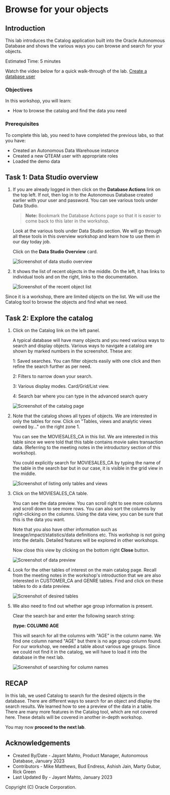 # Browse for your objects


## Introduction

This lab introduces the Catalog application built into the Oracle Autonomous Database and shows the various ways you can browse and search for your objects.

Estimated Time: 5 minutes

Watch the video below for a quick walk-through of the lab.
[Create a database user](videohub:1_mnozgu6c)

### Objectives

In this workshop, you will learn:
-	How to browse the catalog and find the data you need

### Prerequisites

To complete this lab, you need to have completed the previous labs, so that you have:

- Created an Autonomous Data Warehouse instance
- Created a new QTEAM user with appropriate roles
- Loaded the demo data

## Task 1: Data Studio overview

1.  If you are already logged in then click on the **Database Actions** link on the top left. If not, then log in to the
    Autonomous Database created earlier with your user and password. You can see various tools under Data Studio.

    >**Note:** Bookmark the Database Actions page so that it is easier to come
    back to this later in the workshop.
    
    Look at the various tools under Data Studio section. We will go through all these tools in this overview workshop and learn how to use them in our day today job.

    Click on the **Data Studio Overview** card.

    ![Screenshot of data studio overview](images/image1_datastudio_overview.png)

2.  It shows the list of recent objects in the middle. On the left, it
    has links to individual tools and on the right, links to
    the documentation.

    ![Screenshot of the recent object list](images/image2_datastudio_overview_list.png)

Since it is a workshop, there are limited objects on the list. We will
use the Catalog tool to browse the objects and find what we need.

## Task 2: Explore the catalog

1.  Click on the Catalog link on the left panel.

    A typical database will have many objects and you need various
    ways to search and display objects. Various ways to navigate a catalog
    are shown by marked numbers in the screenshot. These are:
    
    1: Saved searches. You can filter objects easily with one click and
    then refine the search further as per need.
    
    2: Filters to narrow down your search.
    
    3: Various display modes. Card/Grid/List view.
    
    4: Search bar where you can type in the advanced search query

    ![Screenshot of the catalog page](images/image3_catalog_ui_zones.png)

2.  Note that the catalog shows all types of objects. We are interested in
    only the tables for now. Click on "Tables, views and analytic views
    owned by..." on the right zone 1.

    You can see the MOVIESALES\_CA in this list. We are interested in this
    table since we were told that this table contains movie sales
    transaction data. (Referring to the meeting notes in the introductory
    section of this workshop).
    
    You could explicitly search for MOVIESALES\_CA by typing the name of
    the table in the search bar but in our case, it is visible in
    the grid view in the middle.

    ![Screenshot of listing only tables and views](images/image4_catalog_tables.png)

3.  Click on the MOVIESALES\_CA table.

    You can see the data preview. You can scroll right to see more columns
    and scroll down to see more rows. You can also sort the columns by
    right-clicking on the columns. Using the data view, you can be sure
    that this is the data you want.
    
    Note that you also have other information such as
    lineage/impact/statistics/data definitions etc. This workshop is not
    going into the details. Detailed features will be explored in other
    workshops.
    
    Now close this view by clicking on the bottom right **Close** button.

    ![Screenshot of data preview](images/image5_catalog_data_preview.png)

4.  Look for the other tables of interest on the main catalog page.
    Recall from the meeting notes in the workshop's introduction that we are also interested in CUSTOMER\_CA and GENRE tables.
    Find and click on these tables to do a data preview.

    ![Screenshot of desired tables](images/image6_catalog_tables_grid.png)

5.  We also need to find out whether age group information is present.

    Clear the search bar and enter the following search string:
    
    **(type: COLUMN) AGE**
    
    This will search for all the columns with "AGE" in the column name. We find one column named "AGE" but there is no age group column found. For our workshop, we needed a table about various age groups. Since we could not find it in the catalog, we will have to load it into the database in the next lab.

    ![Screenshot of searching for column names](images/image7_catalog_search_cols.png)


## RECAP

In this lab, we used Catalog to search for the desired objects in the database. There are different 
ways to search for an object and display the search results. We learned how to see a preview of the data in a table. There are many more features in the Catalog tool, which are not covered here. These details will be covered in another in-depth workshop.

You may now **proceed to the next lab**.

## Acknowledgements

- Created By/Date - Jayant Mahto, Product Manager, Autonomous Database, January 2023
- Contributors - Mike Matthews, Bud Endress, Ashish Jain, Marty Gubar, Rick Green
- Last Updated By - Jayant Mahto, January 2023


Copyright (C)  Oracle Corporation.